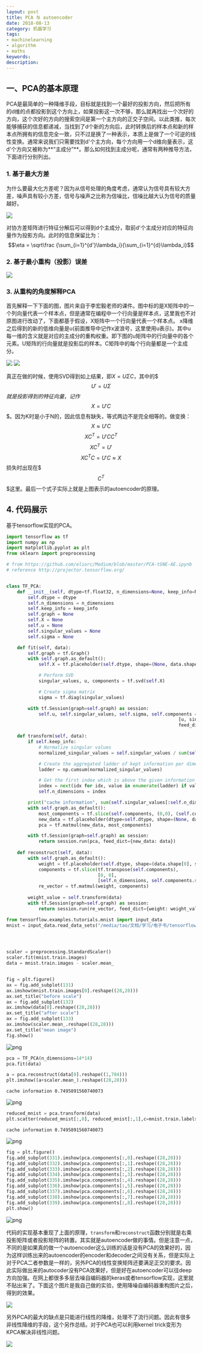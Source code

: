```yaml
---
layout: post
title: PCA 与 autoencoder
date: 2018-08-13
category: 机器学习
tags:
- machinelearning
- algorithm
- maths
keywords:
description:
---
```


## 一、PCA的基本原理

PCA是最简单的一种降维手段，目标就是找到一个最好的投影方向，然后把所有的d维的点都投影到这个方向上，如果投影这一次不够，那么就再找出一个次好的方向，这个次好的方向的搜索空间是第一个主方向的正交子空间。以此类推，每次能够捕获的信息都递减，当找到了d个新的方向后，此时转换后的样本点和新的样本点所拥有的信息完全一致，只不过是换了一种表示，本质上是做了一个可逆的线性变换。通常来说我们只需要找到d'个主方向，每个方向用一个d维向量表示，这d'个方向又被称为**“主成分”**。那么如何找到主成分呢，通常有两种推导方法，下面进行分别列出。

### 1. 基于最大方差
为什么要最大化方差呢？因为从信号处理的角度考虑，通常认为信号具有较大方差，噪声具有较小方差，信号与噪声之比称为信噪比，信噪比越大认为信号的质量越好。

![](/img/pca1.png)

对协方差矩阵进行特征分解后可以得到d个主成分，取前d'个主成分对应的特征向量作为投影方向。此时的信息保留比为：
$$\eta = \sqrt\frac {\sum_{i=1}^{d'}\lambda_i}{\sum_{i=1}^{d}\lambda_i}$$

### 2. 基于最小重构（投影）误差

![](/img/pca2.png)

### 3. 从重构的角度解释PCA
首先解释一下下面的图，图片来自于李宏毅老师的课件。图中标的是X矩阵中的一个列向量代表一个样本点，但是通常在编程中一个行向量是样本点，这里我也不对原图进行改动了，下面都基于假设，X矩阵中一个行向量代表一个样本点。
x降维之后得到的新的低维向量是u(前面推导中记作x波浪号，这里使用u表示)。其中u每一维的含义就是对应的主成分的重构权重。即下图的u矩阵中的行向量中的各个元素。U矩阵的行向量就是投影后的样本。C矩阵中的每个行向量都是一个主成分。

![](/img/pca3.png)
![](/img/pca4.png)

真正在做的时候，使用SVD得到如上结果，即$X=U\Sigma C$，其中的$$$U'=U\Sigma$$$就是投影得到的特征向量，记作$$$X=U'C$$$。因为K时是小于N的，因此信息有缺失，等式两边不是完全相等的。做变换：
$$ X\approx U'C $$
$$XC^T=U'CC^T$$
$$XC^T=U'$$
$$XC^TC=U'C\approx X$$
损失时出现在$$$C^T$$$这里。最后一个式子实际上就是上图表示的autoencoder的原理。

## 4. 代码展示
基于tensorflow实现的PCA。

```python
import tensorflow as tf
import numpy as np
import matplotlib.pyplot as plt
from sklearn import preprocessing

# from https://github.com/eliorc/Medium/blob/master/PCA-tSNE-AE.ipynb
# reference http://projector.tensorflow.org/


class TF_PCA:
    def __init__(self, dtype=tf.float32, n_dimensions=None, keep_info=None):
        self.dtype = dtype
        self.n_dimensions = n_dimensions
        self.keep_info = keep_info
        self.graph = None
        self.X = None
        self.u = None
        self.singular_values = None
        self.sigma = None

    def fit(self, data):
        self.graph = tf.Graph()
        with self.graph.as_default():
            self.X = tf.placeholder(self.dtype, shape=(None, data.shape[1]))

            # Perform SVD
            singular_values, u, components = tf.svd(self.X)

            # Create sigma matrix
            sigma = tf.diag(singular_values)

        with tf.Session(graph=self.graph) as session:
            self.u, self.singular_values, self.sigma, self.components = session.run(
                                                                [u, singular_values, sigma, components],
                                                                feed_dict={self.X: data})

    def transform(self, data):
        if self.keep_info:
            # Normalize singular values
            normalized_singular_values = self.singular_values / sum(self.singular_values)

            # Create the aggregated ladder of kept information per dimension
            ladder = np.cumsum(normalized_singular_values)

            # Get the first index which is above the given information threshold
            index = next(idx for idx, value in enumerate(ladder) if value >= keep_info) + 1
            self.n_dimensions = index

        print("cache information", sum(self.singular_values[:self.n_dimensions])/sum(self.singular_values))
        with self.graph.as_default():
            most_components = tf.slice(self.components, (0,0), (self.components.shape[0], self.n_dimensions))
            new_data = tf.placeholder(dtype=self.dtype, shape=(None, data.shape[1]))
            pca = tf.matmul(new_data, most_components)

        with tf.Session(graph=self.graph) as session:
            return session.run(pca, feed_dict={new_data: data})
    
    def reconstruct(self, data):
        with self.graph.as_default():
            weight = tf.placeholder(self.dtype, shape=(data.shape[0], self.n_dimensions))
            components = tf.slice(tf.transpose(self.components), 
                                  [0, 0], 
                                  [self.n_dimensions, self.components.shape[1]])
            re_vector = tf.matmul(weight, components)
            
        weight_value = self.transform(data)
        with tf.Session(graph=self.graph) as session:
            return session.run(re_vector, feed_dict={weight: weight_value})
```


```python
from tensorflow.examples.tutorials.mnist import input_data
mnist = input_data.read_data_sets("/media/tao/文档/学习/电子书/tensorflow/TensorFlow实战Google深度学习框架/1.0.0/Chapter05/datasets/MNIST_data", one_hot=False)




scaler = preprocessing.StandardScaler()
scaler.fit(mnist.train.images)
data = mnist.train.images - scaler.mean_


fig = plt.figure()
ax = fig.add_subplot(131)
ax.imshow(mnist.train.images[0].reshape((28,28)))
ax.set_title("before scale")
ax = fig.add_subplot(132)
ax.imshow(data[0].reshape((28,28)))
ax.set_title("after scale")
ax = fig.add_subplot(133)
ax.imshow(scaler.mean_.reshape((28,28)))
ax.set_title("mean image")
fig.show()
```



![png](/img/pca5.png)



```python
pca = TF_PCA(n_dimensions=14*14)
pca.fit(data)

a = pca.reconstruct(data[0].reshape((1,784)))
plt.imshow((a+scaler.mean_).reshape((28,28)))
```

    cache information 0.7495891560740073

![png](/img/pca6.png)



```python
reduced_mnist = pca.transform(data)
plt.scatter(reduced_mnist[:,0], reduced_mnist[:,1],c=mnist.train.labels)
```

    cache information 0.7495891560740073

![png](/img/pca7.png)



```python
fig = plt.figure()
fig.add_subplot(331).imshow(pca.components[:,0].reshape((28,28)))
fig.add_subplot(332).imshow(pca.components[:,1].reshape((28,28)))
fig.add_subplot(333).imshow(pca.components[:,2].reshape((28,28)))
fig.add_subplot(334).imshow(pca.components[:,3].reshape((28,28)))
fig.add_subplot(335).imshow(pca.components[:,4].reshape((28,28)))
fig.add_subplot(336).imshow(pca.components[:,5].reshape((28,28)))
fig.add_subplot(337).imshow(pca.components[:,6].reshape((28,28)))
fig.add_subplot(338).imshow(pca.components[:,7].reshape((28,28)))
fig.add_subplot(339).imshow(pca.components[:,8].reshape((28,28)))
plt.show()
```


![png](/img/pca8.png)


代码的实现基本重现了上面的原理，`transform`和`reconstruct`函数分别就是右乘投影矩阵或者投影矩阵的转置。其实就是autoencoder做的事情。但是注意一点，不同的是如果真的做一个autoencoder这么训练的话是没有PCA的效果好的，因为这样训练出来的autoencoder的encoder和decoder之间没有关系，但是实际上对于PCA二者参数是一样的，另外PCA的线性变换矩阵还要满足正交的要求。因此实际做出来的autocoder没有PCA效果好，但是好在autoencoder可以往deep方向加强。在网上都很多多层去噪自编码器的keras或者tensorflow实现，这里就不贴出来了。下面这个图片是我自己做的实验，使用降噪自编码器重构图片之后，得到的效果。

![](/img/pca10.png)


另外PCA的最大的缺点是只能进行线性的降维，处理不了流行问题。因此有很多非线性降维的手段，这个另作总结。对于PCA也可以利用kernel trick变形为KPCA解决非线性问题。

![](/img/pca9.png)
